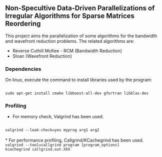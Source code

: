 ## Non-Specultive Data-Driven Parallelizations of Irregular Algorithms for Sparse Matrices Reordering

This project aims the parallelization of some algorithms for the bandwidth and wavefront reduction problems. 
The related algorithms are:
* Reverse Cuthill McKee - RCM (Bandwidth Reduction)
* Sloan (Wavefront Reduction)

### Dependencies
On linux, execute the command to install libraries used by the program:

<code>
sudo apt-get install cmake libboost-all-dev gfortran libblas-dev
</code>

### Profiling
* For memory check, Valgrind has been used.
<code>
valgrind --leak-check=yes myprog arg1 arg2
</code>
<br/>
* For performance profiling, Callgrind/KCachegrind has been used.
<code>
valgrind --tool=callgrind program [program_options]
kcachegrind callgrind.out.XXX
</code>
